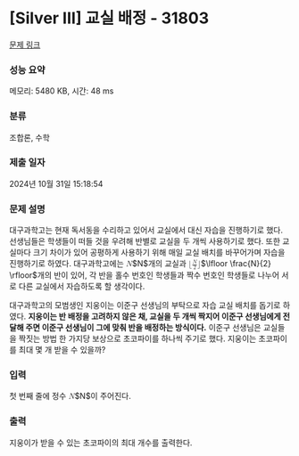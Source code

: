 # [Silver III] 교실 배정 - 31803 

[문제 링크](https://www.acmicpc.net/problem/31803) 

### 성능 요약

메모리: 5480 KB, 시간: 48 ms

### 분류

조합론, 수학

### 제출 일자

2024년 10월 31일 15:18:54

### 문제 설명

<p>대구과학고는 현재 독서동을 수리하고 있어서 교실에서 대신 자습을 진행하기로 했다. 선생님들은 학생들이 떠들 것을 우려해 반별로 교실을 두 개씩 사용하기로 했다. 또한 교실마다 크기 차이가 있어 공평하게 사용하기 위해 매일 교실 배치를 바꾸어가며 자습을 진행하기로 하였다. 대구과학고에는 <mjx-container class="MathJax" jax="CHTML" style="font-size: 99.9%; position: relative;"><mjx-math class="MJX-TEX" aria-hidden="true"><mjx-mi class="mjx-i"><mjx-c class="mjx-c1D441 TEX-I"></mjx-c></mjx-mi></mjx-math><mjx-assistive-mml unselectable="on" display="inline"><math xmlns="http://www.w3.org/1998/Math/MathML"><mi>N</mi></math></mjx-assistive-mml><span aria-hidden="true" class="no-mathjax mjx-copytext">$N$</span></mjx-container>개의 교실과 <mjx-container class="MathJax" jax="CHTML" style="font-size: 99.9%; position: relative;"><mjx-math class="MJX-TEX" aria-hidden="true"><mjx-mo class="mjx-n"><mjx-c class="mjx-c230A"></mjx-c></mjx-mo><mjx-mfrac><mjx-frac><mjx-num><mjx-nstrut></mjx-nstrut><mjx-mi class="mjx-i" size="s"><mjx-c class="mjx-c1D441 TEX-I"></mjx-c></mjx-mi></mjx-num><mjx-dbox><mjx-dtable><mjx-line></mjx-line><mjx-row><mjx-den><mjx-dstrut></mjx-dstrut><mjx-mn class="mjx-n" size="s"><mjx-c class="mjx-c32"></mjx-c></mjx-mn></mjx-den></mjx-row></mjx-dtable></mjx-dbox></mjx-frac></mjx-mfrac><mjx-mo class="mjx-n"><mjx-c class="mjx-c230B"></mjx-c></mjx-mo></mjx-math><mjx-assistive-mml unselectable="on" display="inline"><math xmlns="http://www.w3.org/1998/Math/MathML"><mo fence="false" stretchy="false">⌊</mo><mfrac><mi>N</mi><mn>2</mn></mfrac><mo fence="false" stretchy="false">⌋</mo></math></mjx-assistive-mml><span aria-hidden="true" class="no-mathjax mjx-copytext">$\lfloor \frac{N}{2} \rfloor$</span></mjx-container>개의 반이 있어, 각 반을 홀수 번호인 학생들과 짝수 번호인 학생들로 나누어 서로 다른 교실에서 자습하도록 할 생각이다.</p>

<p>대구과학고의 모범생인 지웅이는 이준구 선생님의 부탁으로 자습 교실 배치를 돕기로 하였다. <strong>지웅이는 반 배정을 고려하지 않은 채, 교실을 두 개씩 짝지어 이준구 선생님에게 전달해 주면 이준구 선생님이 그에 맞춰 반을 배정하는 방식이다.</strong> 이준구 선생님은 교실들을 짝짓는 방법 한 가지당 보상으로 초코파이를 하나씩 주기로 했다. 지웅이는 초코파이를 최대 몇 개 받을 수 있을까?</p>

### 입력 

 <p>첫 번째 줄에 정수 <mjx-container class="MathJax" jax="CHTML" style="font-size: 99.9%; position: relative;"><mjx-math class="MJX-TEX" aria-hidden="true"><mjx-mi class="mjx-i"><mjx-c class="mjx-c1D441 TEX-I"></mjx-c></mjx-mi></mjx-math><mjx-assistive-mml unselectable="on" display="inline"><math xmlns="http://www.w3.org/1998/Math/MathML"><mi>N</mi></math></mjx-assistive-mml><span aria-hidden="true" class="no-mathjax mjx-copytext">$N$</span></mjx-container>이 주어진다.</p>

### 출력 

 <p>지웅이가 받을 수 있는 초코파이의 최대 개수를 출력한다.</p>

